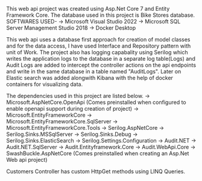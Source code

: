 This web api project was created using Asp.Net Core 7 and Entity Framework Core. The database used in this project is Bike Stores database.
SOFTWARES USED- 
-> Microsoft Visual Studio 2022 
-> Microsoft SQL Server Management Studio 2018
-> Docker Desktop

This web api uses a database first approach for creation of model classes and for the data access, I have used Interface and Repository pattern with unit of Work.
The project also has logging capabality using Serilog which writes the application logs to the database in a separate log table(Logs) and Audit Logs are added to intercept the controller actions on the api endpoints and write in the same database in a table named "AuditLogs".
Later on Elastic search was added alongwith Kibana with the help of docker containers for visualizing data. 

The dependencies used in this project are listed below.
-> Microsoft.AspNetCore.OpenApi (Comes preinstalled when configured to enable openapi support during creation of project)
-> Microsoft.EntityFrameworkCore
-> Microsoft.EntityFrameworkCore.SqlServer
-> Microsoft.EntityFrameworkCore.Tools 
-> Serilog.AspNetCore
-> Serilog.Sinks.MSSqlServer
-> Serilog.Sinks.Debug
-> Serilog.Sinks.ElasticSearch
-> Serilog.Settings.Configuration
-> Audit.NET
-> Audit.NET.SqlServer
-> Audit.Entityframework.Core
-> Audit.WebApi.Core
-> SwashBuckle.AspNetCore (Comes preinstalled when creating an Asp.Net Web api project)

Customers Controller has custom HttpGet methods using LINQ Queries.

